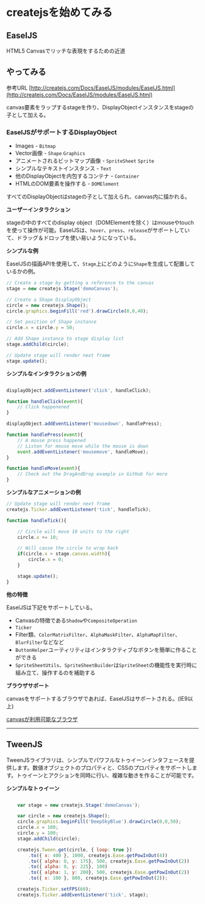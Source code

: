 # createjsを始めてみる

## EaselJS
HTML5 Canvasでリッチな表現をするための近道

## やってみる

参考URL
[http://createjs.com/Docs/EaselJS/modules/EaselJS.html](http://createjs.com/Docs/EaselJS/modules/EaselJS.html)

canvas要素をラップするstageを作り、DisplayObjectインスタンスをstageの子として加える。

### EaselJSがサポートするDisplayObject
* Images - ```Bitmap```
* Vector画像 - ```Shape``` ```Graphics```
* アニメートされるビットマップ画像 - ```SpriteSheet``` ```Sprite```
* シンプルなテキストインスタンス - ```Text```
* 他のDisplayObjectを内包するコンテナ - ```Container```
* HTMLのDOM要素を操作する - ```DOMElement```

すべてのDisplayObjectはstageの子として加えられ、canvas内に描かれる。

**ユーザーインタラクション**

stageの中のすべてのdisplay object（DOMElementを除く）はmouseやtouchを使って操作が可能。EaselJSは、```hover```、```press```、```release```がサポートしていて、ドラッグ＆ドロップを使い易いようになっている。

**シンプルな例**

EaselJSの描画APIを使用して、```Stage```上にどのように```Shape```を生成して配置しているかの例。

```javascript
// Create a stage by getting a reference to the canvas
stage = new createjs.Stage('demoCanvas');

// Create a Shape DisplayObject
circle = new createjs.Shape();
circle.graphics.beginFill('red').drawCircle(0,0,40);

// Set position of Shape instance
circle.x = circle.y = 50;

// Add Shape instance to stage display list
stage.addChild(circle);

// Update stage will render next frame
stage.update();
```

**シンプルなインタラクションの例**

```javascript

displayObject.addEventListener('click', handleClick);

function handleClick(event){
	// Click happenened
}

displayObject.addEventListener('mousedown', handlePress);

function handlePress(event){
	// A mouse press happened
	// Listen for mouse move while the mouse is down
	event.addEventListener('mousemove', handleMove);
}

function handleMove(event){
	// Check out the DragAndDrop example in GitHub for more
}

```

**シンプルなアニメーションの例**

```javascript
// Update stage will render next frame
createjs.Ticker.addEventListener('tick', handleTick);

function handleTick(){

	// Circle will move 10 units to the right
	circle.x += 10;

	// Will cause the circle to wrap back
	if(circle.x > stage.canvas.width){
		circle.x = 0;
	}

	stage.update();
}
```

**他の特徴**

EaselJSは下記をサポートしている。
* Canvasの特徴である```Shadow```や```CompositeOperation```
* ```Ticker```
* Filter類、```ColorMatrixFilter```、```AlphaMaskFilter```、```AlphaMapFilter```、```BlurFilter```などなど
* ```ButtonHelper```ユーティリティはインタラクティブなボタンを簡単に作ることができる
* ```SpriteSheetUtils```、```SpriteSheetBuilder```は```SpriteSheet```の機能性を実行時に組み立て、操作するのを補助する

**ブラウザサポート**

canvasをサポートするブラウザであれば、EaselJSはサポートされる。(IE9以上)

[canvasが利用可能なブラウザ](http://caniuse.com/#feat=canvas)

* * *

## TweenJS

TweenJSライブラリは、シンプルでパワフルなトゥイーンインタフェースを提供します。数値オブジェクトのプロパティと、CSSのプロパティをサポートします。トゥイーンとアクションを同時に行い、複雑な動きを作ることが可能です。

**シンプルなトゥイーン**

```javascript

	var stage = new createjs.Stage('demoCanvas');

	var circle = new createjs.Shape();
	circle.graphics.beginFill('DeepSkyBlue').drawCircle(0,0,50);
	circle.x = 100;
	circle.y = 100;
	stage.addChild(circle);

	createjs.Tween.get(circle, { loop: true })
		.to({ x: 400 }, 1000, createjs.Ease.getPowInOut(4))
		.to({ alpha: 0, y: 175}, 500, createjs.Ease.getPowInOut(2))
		.to({ alpha: 0, y: 225}, 100)
		.to({ alpha: 1, y: 200}, 500, createjs.Ease.getPowInOut(2))
		.to({ x: 100 }, 800, createjs.Ease.getPowInOut(2));

	createjs.Ticker.setFPS(60);
	createjs.Ticker.addEventListener('tick', stage);
	
```

